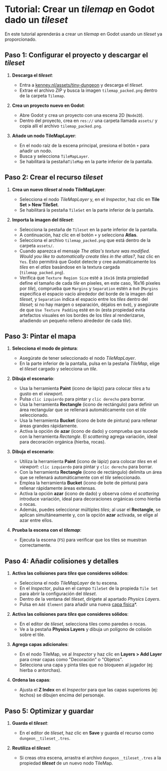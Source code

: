 # Tutorial: Crear un _tilemap_ en Godot dado un _tileset_

En este tutorial aprenderás a crear un _tilemap_ en Godot usando un _tileset_ ya proporcionado.

## Paso 1: Configurar el proyecto y descargar el _tileset_

1. **Descarga el _tileset_**:
   - Entra a [kenney.nl/assets/tiny-dungeon](https://kenney.nl/assets/tiny-dungeon) y descarga el _tileset_.
   - Extrae el archivo ZIP y busca la imagen `tilemap_packed.png` dentro de la carpeta `Tilemap`.

2. **Crea un proyecto nuevo en Godot**:
   - Abre Godot y crea un proyecto con una escena 2D (`Node2D`).
   - Dentro del proyecto, crea en `res://` una carpeta llamada `assets/` y copia allí el archivo `tilemap_packed.png`.

3. **Añade un nodo TileMapLayer**:
   - En el nodo raíz de la escena principal, presiona el botón `+` para añadir un nodo.
   - Busca y selecciona `TileMapLayer`.
   - Se habilitará la pestaña`TileMap` en la parte inferior de la pantalla.

## Paso 2: Crear el recurso _tileset_

1. **Crea un nuevo _tileset_ al nodo TileMapLayer**:
   - Selecciona el nodo _TileMapLayer_ y, en el *Inspector*, haz clic en **Tile Set > New TileSet**.
   - Se habilitará la pestaña `TileSet` en la parte inferior de la pantalla.

2. **Importa la imagen del _tileset_**:
   - Selecciona la pestaña de `Tileset` en la parte inferior de la pantalla.
   - A continuación, haz clic en el botón `+` y selecciona **Atlas**.
   - Selecciona el archivo `tilemap_packed.png` que está dentro de la carpeta `assets/`.
   - Cuando aparezca el mensaje _The atlas's texture was modified. Would you like to automatically create tiles in the atlas?_, haz clic en `Yes`. Esto permitirá que Godot detecte y cree automáticamente los _tiles_ en el _atlas_ basándose en la textura cargada (`tilemap_packed.png`).
   - Verifica que `Texture Region Size` esté a `16x16` (esta propiedad define el tamaño de cada _tile_ en píxeles, en este caso, 16x16 píxeles por _tile_), comprueba que `Margins` y `Separation` estén a `0x0` (`Margins` especifica el espacio vacío alrededor del borde de la imagen del _tileset_, y `Separation` indica el espacio entre los _tiles_ dentro del _tileset_; si no hay margen o separación, déjalos en `0x0`), y asegúrate de que `Use Texture Padding` esté en `On` (esta propiedad evita artefactos visuales en los bordes de los _tiles_ al renderizarse, añadiendo un pequeño relleno alrededor de cada _tile_).

## Paso 3: Pintar el mapa

1. **Selecciona el modo de pintura**:
   - Asegúrate de tener seleccionado el nodo _TileMapLayer_.
   - En la parte inferior de la pantalla, pulsa en la pestaña _TileMap_, elige el _tileset_ cargado y selecciona un _tile_.

2. **Dibuja el escenario**:
   - Usa la herramienta **Paint** (icono de lápiz) para colocar _tiles_ a tu gusto en el _viewport_.
   - Pulsa `clic izquierdo` para pintar y `clic derecho` para borrar.
   - Usa la herramienta **Rectangle** (icono de rectángulo) para definir un área rectangular que se rellenará automáticamente con el _tile_ seleccionado.
   - Usa la herramienta **Bucket** (icono de bote de pintura) para rellenar áreas grandes rápidamente.
   - Activa la opción de **azar** (icono de dado) y comprueba que sucede con la herramienta _Rectangle_. El _scattering_ agrega variación, ideal para decoración orgánica (hierba, rocas).

2. **Dibuja el escenario**:
   - Utiliza la herramienta **Paint** (icono de lápiz) para colocar _tiles_ en el _viewport_: `clic izquierdo` para pintar y `clic derecho` para borrar.
   - Con la herramienta **Rectangle** (icono de rectángulo) delimita un área que se rellenará automáticamente con el _tile_ seleccionado.
   - Emplea la herramienta **Bucket** (icono de bote de pintura) para rellenar rápidamente áreas extensas.
   - Activa la opción **azar** (icono de dado) y observa cómo el _scattering_ introduce variación, ideal para decoraciones orgánicas como hierba o rocas.
   - Además, puedes seleccionar múltiples _tiles_; al usar el **Rectangle**, se aplican simultáneamente y, con la opción **azar** activada, se elige al azar entre ellos.

3. **Prueba la escena con el _tilemap_**:
   - Ejecuta la escena (`F5`) para verificar que los tiles se muestran correctamente.

## Paso 4: Añadir colisiones y detalles

1. **Activa las colisiones para _tiles_ que consideres sólidos**:
   - Selecciona el nodo _TileMapLayer_ de tu escena.
   - En el *Inspector*, pulsa en el campo `TileSet` de la propieda `Tile Set` para abrir la configuración del _tileset_.
   - Dentro de la ventana del _tileset_, dirígete al apartado _Physics Layers_.
   - Pulsa en `Add Element` para añadir una nueva [capa física](https://raw.githubusercontent.com/milq/milq.github.io/refs/heads/master/cursos/pria/src/godot/tutoriales/tutorial_crear_tilemap.png)*.

1. **Activa las colisiones para _tiles_ que consideres sólidos**:
   - En el editor de _tileset_, selecciona tiles como paredes o rocas.
   - Ve a la pestaña **Physics Layers** y dibuja un polígono de colisión sobre el tile.

2. **Agrega capas adicionales**:
   - En el nodo TileMap, ve al *Inspector* y haz clic en **Layers > Add Layer** para crear capas como "Decoración" o "Objetos".
   - Selecciona una capa y pinta tiles que no bloqueen al jugador (ej: hierba o antorchas).

3. **Ordena las capas**:
   - Ajusta el **Z Index** en el *Inspector* para que las capas superiores (ej: techos) se dibujen encima del personaje.

## Paso 5: Optimizar y guardar

1. **Guarda el _tileset_**:
   - En el editor de _tileset_, haz clic en **Save** y guarda el recurso como `dungeon__tileset_.tres`.

2. **Reutiliza el _tileset_**:
   - Si creas otra escena, arrastra el archivo `dungeon__tileset_.tres` a la propiedad **_tileset_** de un nuevo nodo TileMap.
